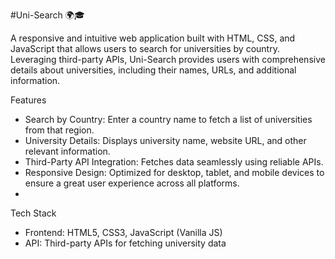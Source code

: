 #Uni-Search 🌍🎓

A responsive and intuitive web application built with HTML, CSS, and JavaScript that allows users to search for universities by country. Leveraging third-party APIs, Uni-Search provides users with comprehensive details about universities, including their names, URLs, and additional information.

Features
- Search by Country: Enter a country name to fetch a list of universities from that region.
- University Details: Displays university name, website URL, and other relevant information.
- Third-Party API Integration: Fetches data seamlessly using reliable APIs.
- Responsive Design: Optimized for desktop, tablet, and mobile devices to ensure a great user experience across all platforms.
- 
Tech Stack
- Frontend: HTML5, CSS3, JavaScript (Vanilla JS)
- API: Third-party APIs for fetching university data
